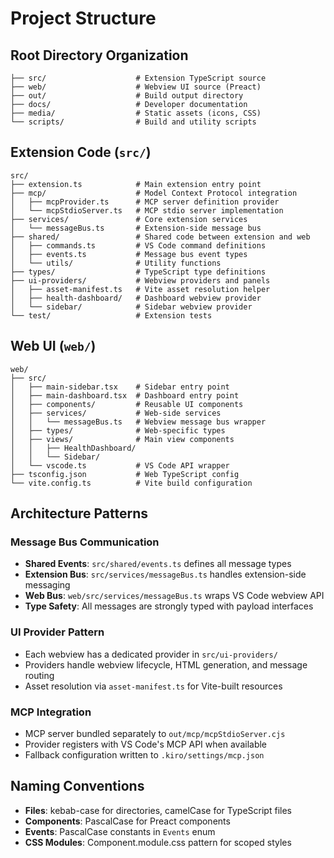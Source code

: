 # Project Structure

## Root Directory Organization

```
├── src/                    # Extension TypeScript source
├── web/                    # Webview UI source (Preact)
├── out/                    # Build output directory
├── docs/                   # Developer documentation
├── media/                  # Static assets (icons, CSS)
└── scripts/                # Build and utility scripts
```

## Extension Code (`src/`)

```
src/
├── extension.ts            # Main extension entry point
├── mcp/                    # Model Context Protocol integration
│   ├── mcpProvider.ts      # MCP server definition provider
│   └── mcpStdioServer.ts   # MCP stdio server implementation
├── services/               # Core extension services
│   └── messageBus.ts       # Extension-side message bus
├── shared/                 # Shared code between extension and web
│   ├── commands.ts         # VS Code command definitions
│   ├── events.ts           # Message bus event types
│   └── utils/              # Utility functions
├── types/                  # TypeScript type definitions
├── ui-providers/           # Webview providers and panels
│   ├── asset-manifest.ts   # Vite asset resolution helper
│   ├── health-dashboard/   # Dashboard webview provider
│   └── sidebar/            # Sidebar webview provider
└── test/                   # Extension tests
```

## Web UI (`web/`)

```
web/
├── src/
│   ├── main-sidebar.tsx    # Sidebar entry point
│   ├── main-dashboard.tsx  # Dashboard entry point
│   ├── components/         # Reusable UI components
│   ├── services/           # Web-side services
│   │   └── messageBus.ts   # Webview message bus wrapper
│   ├── types/              # Web-specific types
│   ├── views/              # Main view components
│   │   ├── HealthDashboard/
│   │   └── Sidebar/
│   └── vscode.ts           # VS Code API wrapper
├── tsconfig.json           # Web TypeScript config
└── vite.config.ts          # Vite build configuration
```

## Architecture Patterns

### Message Bus Communication
- **Shared Events**: `src/shared/events.ts` defines all message types
- **Extension Bus**: `src/services/messageBus.ts` handles extension-side messaging
- **Web Bus**: `web/src/services/messageBus.ts` wraps VS Code webview API
- **Type Safety**: All messages are strongly typed with payload interfaces

### UI Provider Pattern
- Each webview has a dedicated provider in `src/ui-providers/`
- Providers handle webview lifecycle, HTML generation, and message routing
- Asset resolution via `asset-manifest.ts` for Vite-built resources

### MCP Integration
- MCP server bundled separately to `out/mcp/mcpStdioServer.cjs`
- Provider registers with VS Code's MCP API when available
- Fallback configuration written to `.kiro/settings/mcp.json`

## Naming Conventions

- **Files**: kebab-case for directories, camelCase for TypeScript files
- **Components**: PascalCase for Preact components
- **Events**: PascalCase constants in `Events` enum
- **CSS Modules**: Component.module.css pattern for scoped styles